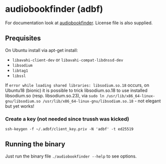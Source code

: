 # audiobookfinder (adbf)

For documentation look at [audiobookfinder](https://github.com/electricherd/audiobookfinder).
License file is also supplied.

## Prequisites
On Ubuntu install via apt-get install:
* `libavahi-client-dev` or `libavahi-compat-libdnssd-dev`
* `libsodium`
* `libtag1`
* `libssl`

If `error while loading shared libraries: libsodium.so.18` occurs, on Ubuntu18 (bionic) it is possible to trick libsodium.so.18 to use installed libsodium.so (resp. libsodium.so.23), via `sudo ln /usr/lib/x86_64-linux-gnu/libsodium.so /usr/lib/x86_64-linux-gnu/libsodium.so.18` - not elegant but yet works!

### Create a key (not needed since trussh was kicked)
`ssh-keygen -f ~/.adbf/client_key.priv -N 'adbf' -t ed25519`

## Running the binary
Just run the binary file `./audiobookfinder --help` to see options.
